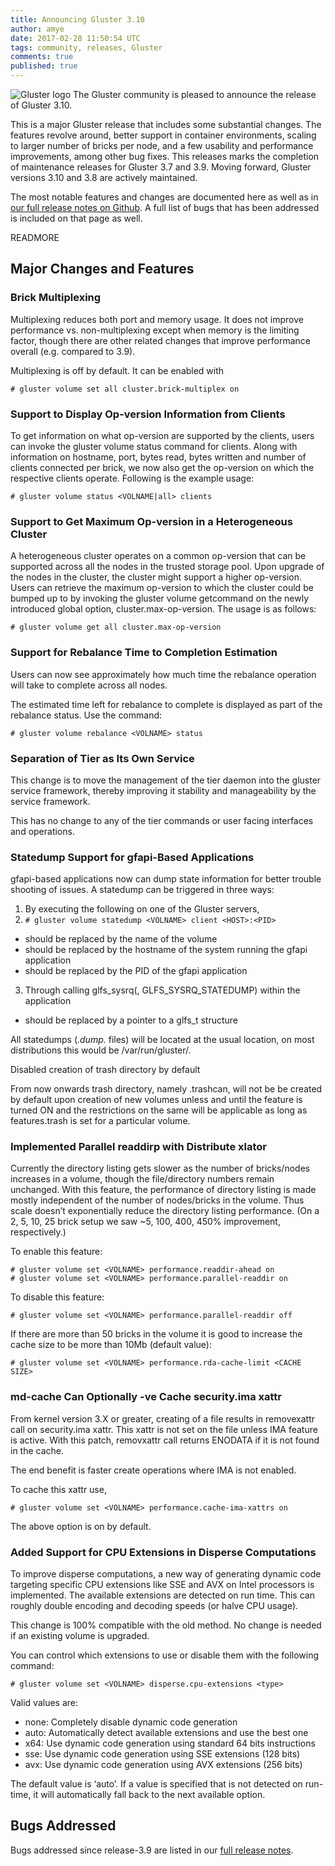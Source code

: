 ```yaml
---
title: Announcing Gluster 3.10
author: amye
date: 2017-02-28 11:50:54 UTC
tags: community, releases, Gluster
comments: true
published: true
---
```


![Gluster logo](blog/gluster-ant.png) The Gluster community is pleased to announce the release of Gluster 3.10.

This is a major Gluster release that includes some substantial changes. The features revolve around, better support in container environments, scaling to larger number of bricks per node, and a few usability and performance improvements, among other bug fixes. This releases marks the completion of maintenance releases for Gluster 3.7 and 3.9. Moving forward, Gluster versions 3.10 and 3.8 are actively maintained.  

The most notable features and changes are documented here as well as in [our full release notes on Github](https://github.com/gluster/glusterfs/blob/release-3.10/doc/release-notes/3.10.0.md). A full list of bugs that has been addressed is included on that page as well.

READMORE

## Major Changes and Features

### Brick Multiplexing

Multiplexing reduces both port and memory usage. It does not improve performance vs. non-multiplexing except when memory is the limiting factor, though there are other related changes that improve performance overall (e.g. compared to 3.9).

Multiplexing is off by default. It can be enabled with

    # gluster volume set all cluster.brick-multiplex on

### Support to Display Op-version Information from Clients

To get information on what op-version are supported by the clients, users can invoke the gluster volume status command for clients. Along with information on hostname, port, bytes read, bytes written and number of clients connected per brick, we now also get the op-version on which the respective clients operate. Following is the example usage:

    # gluster volume status <VOLNAME|all> clients

### Support to Get Maximum Op-version in a Heterogeneous Cluster

A heterogeneous cluster operates on a common op-version that can be supported across all the nodes in the trusted storage pool. Upon upgrade of the nodes in the cluster, the cluster might support a higher op-version. Users can retrieve the maximum op-version to which the cluster could be bumped up to by invoking the gluster volume getcommand on the newly introduced global option, cluster.max-op-version. The usage is as follows:

    # gluster volume get all cluster.max-op-version

### Support for Rebalance Time to Completion Estimation

Users can now see approximately how much time the rebalance operation will take to complete across all nodes.

The estimated time left for rebalance to complete is displayed as part of the rebalance status. Use the command:

    # gluster volume rebalance <VOLNAME> status

### Separation of Tier as Its Own Service

This change is to move the management of the tier daemon into the gluster service framework, thereby improving it stability and manageability by the service framework.

This has no change to any of the tier commands or user facing interfaces and operations.

### Statedump Support for gfapi-Based Applications

gfapi-based applications now can dump state information for better trouble shooting of issues. A statedump can be triggered in three ways:

1. By executing the following on one of the Gluster servers,
2. `# gluster volume statedump <VOLNAME> client <HOST>:<PID>`
  * <VOLNAME> should be replaced by the name of the volume
  * <HOST> should be replaced by the hostname of the system running the gfapi application
  * <PID> should be replaced by the PID of the gfapi application
3. Through calling glfs_sysrq(<FS>, GLFS_SYSRQ_STATEDUMP) within the application
  * <FS> should be replaced by a pointer to a glfs_t structure

All statedumps (*.dump.* files) will be located at the usual location, on most distributions this would be /var/run/gluster/.

Disabled creation of trash directory by default

From now onwards trash directory, namely .trashcan, will not be be created by default upon creation of new volumes unless and until the feature is turned ON and the restrictions on the same will be applicable as long as features.trash is set for a particular volume.

### Implemented Parallel readdirp with Distribute xlator

Currently the directory listing gets slower as the number of bricks/nodes increases in a volume, though the file/directory numbers remain unchanged. With this feature, the performance of directory listing is made mostly independent of the number of nodes/bricks in the volume. Thus scale doesn’t exponentially reduce the directory listing performance. (On a 2, 5, 10, 25 brick setup we saw ~5, 100, 400, 450% improvement, respectively.)

To enable this feature:

    # gluster volume set <VOLNAME> performance.readdir-ahead on
    # gluster volume set <VOLNAME> performance.parallel-readdir on

To disable this feature:

    # gluster volume set <VOLNAME> performance.parallel-readdir off

If there are more than 50 bricks in the volume it is good to increase the cache size to be more than 10Mb (default value):

    # gluster volume set <VOLNAME> performance.rda-cache-limit <CACHE SIZE>

### md-cache Can Optionally -ve Cache security.ima xattr

From kernel version 3.X or greater, creating of a file results in removexattr call on security.ima xattr. This xattr is not set on the file unless IMA feature is active. With this patch, removxattr call returns ENODATA if it is not found in the cache.

The end benefit is faster create operations where IMA is not enabled.

To cache this xattr use,

    # gluster volume set <VOLNAME> performance.cache-ima-xattrs on

The above option is on by default.

### Added Support for CPU Extensions in Disperse Computations

To improve disperse computations, a new way of generating dynamic code targeting specific CPU extensions like SSE and AVX on Intel processors is implemented. The available extensions are detected on run time. This can roughly double encoding and decoding speeds (or halve CPU usage).

This change is 100% compatible with the old method. No change is needed if an existing volume is upgraded.

You can control which extensions to use or disable them with the following command:

    # gluster volume set <VOLNAME> disperse.cpu-extensions <type>

Valid values are:

* none: Completely disable dynamic code generation
* auto: Automatically detect available extensions and use the best one
* x64: Use dynamic code generation using standard 64 bits instructions
* sse: Use dynamic code generation using SSE extensions (128 bits)
* avx: Use dynamic code generation using AVX extensions (256 bits)

The default value is ‘auto’. If a value is specified that is not detected on run-time, it will automatically fall back to the next available option.

## Bugs Addressed

Bugs addressed since release-3.9 are listed in our [full release notes](https://github.com/gluster/glusterfs/blob/release-3.10/doc/release-notes/3.10.0.md).
